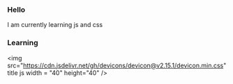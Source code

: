 ### Hello 
I am currently learning js and css

### Learning
<img src="https://cdn.jsdelivr.net/gh/devicons/devicon@v2.15.1/devicon.min.css" title js </title> width = "40" height="40" />&nbsp;
 

<!--
**JustANormalThing/JustANormalThing** is a ✨ _special_ ✨ repository because its `README.md` (this file) appears on your GitHub profile.

Here are some ideas to get you started:

- 🔭 I’m currently working on ...
- 🌱 I’m currently learning ...
- 👯 I’m looking to collaborate on ...
- 🤔 I’m looking for help with ...
- 💬 Ask me about ...
- 📫 How to reach me: ...
- 😄 Pronouns: ...
- ⚡ Fun fact: ...
-->
